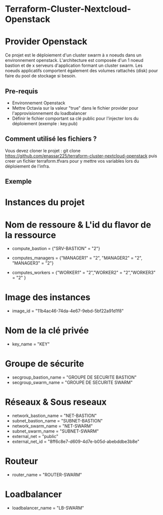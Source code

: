 # Terraform-Cluster-Nextcloud-Openstack
# Provider Openstack

Ce projet est le déploiement d'un cluster swarm à x noeuds dans un environnement openstack. L'architecture est composée d'un 1 noeud bastion et de x serveurs d'application formant un cluster swarm. Les noeuds applicatifs comportent également des volumes rattachés (disk) pour faire du pool de stockage si besoin.

## Pre-requis

* Environnement Openstack
* Mettre Octavia sur la valeur "true" dans le fichier provider pour l'approvisionnement du loadbalancer
* Définir le fichier comportant sa clé public pour l'injecter lors du déploiement (exemple : key.pub)

## Comment utilisé les fichiers ?

Vous devez cloner le projet : git clone https://github.com/enassar225/terraform-cluster-nextcloud-openstack puis creer un fichier terraform.tfvars pour y mettre vos variables lors du déploiement de l'infra.

## Exemple
# Instances du projet
# Nom de ressoure & L'id du flavor de la ressource
* compute_bastion = {"SRV-BASTION" = "2"}

* computes_managers = {"MANAGER1" = "2", "MANAGER2" = "2", "MANAGER3" = "2"}
* computes_workers = {"WORKER1" = "2","WORKER2" = "2","WORKER3" = "2"
}

# Image des instances
* image_id = "11b4ac46-74da-4e67-9ebd-5bf22a91d1f8"

# Nom de la clé privée
* key_name = "KEY"


# Groupe de sécurite
* secgroup_bastion_name = "GROUPE DE SECURITE BASTION"
* secgroup_swarm_name   = "GROUPE DE SECURITE SWARM"

# Réseaux & Sous reseaux
* network_bastion_name = "NET-BASTION"
* subnet_bastion_name  = "SUBNET-BASTION"
* network_swarm_name   = "NET-SWARM"
* subnet_swarm_name    = "SUBNET-SWARM"
* external_net         = "public"
* external_net_id      = "8ff6c8e7-d609-4d7e-b05d-abebddbe3b8e"

# Routeur
* router_name = "ROUTER-SWARM"

# Loadbalancer
* loadbalancer_name = "LB-SWARM"

